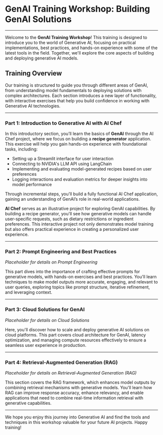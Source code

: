 # GenAI Training Workshop: Building GenAI Solutions

---

Welcome to the **GenAI Training Workshop**! This training is designed to introduce you to the world of Generative AI, focusing on practical implementations, best practices, and hands-on experience with some of the latest tools in the field. Together, we'll explore the core aspects of building and deploying generative AI models.

## Training Overview

Our training is structured to guide you through different areas of GenAI, from understanding model fundamentals to deploying solutions with complex architectures. Each section introduces a new layer of functionality, with interactive exercises that help you build confidence in working with Generative AI technologies.

---

### Part 1: Introduction to Generative AI with AI Chef

In this introductory section, you’ll learn the basics of **GenAI** through the AI Chef project, where we focus on building a **recipe generator** application. This exercise will help you gain hands-on experience with foundational tasks, including:

- Setting up a Streamlit interface for user interaction
- Connecting to NVIDIA's LLM API using LangChain
- Implementing and evaluating model-generated recipes based on user preferences
- Logging interactions and evaluation metrics for deeper insights into model performance

Through incremental steps, you'll build a fully functional AI Chef application, gaining an understanding of GenAI’s role in real-world applications.

**AI Chef** serves as an illustrative project for exploring GenAI capabilities. By building a recipe generator, you'll see how generative models can handle user-specific requests, such as dietary restrictions or ingredient preferences. This interactive project not only demonstrates model training but also offers practical experience in creating a personalized user experience.

---

### Part 2: Prompt Engineering and Best Practices

*Placeholder for details on Prompt Engineering*

This part dives into the importance of crafting effective prompts for generative models, with hands-on exercises and best practices. You'll learn techniques to make model outputs more accurate, engaging, and relevant to user queries, exploring topics like prompt structure, iterative refinement, and leveraging context.

---

### Part 3: Cloud Solutions for GenAI

*Placeholder for details on Cloud Solutions*

Here, you'll discover how to scale and deploy generative AI solutions on cloud platforms. This part covers cloud architecture for GenAI, latency optimization, and managing compute resources effectively to ensure a seamless user experience in production.

---

### Part 4: Retrieval-Augmented Generation (RAG)

*Placeholder for details on Retrieval-Augmented Generation (RAG)*

This section covers the RAG framework, which enhances model outputs by combining retrieval mechanisms with generative models. You'll learn how RAG can improve response accuracy, enhance relevancy, and enable applications that need to combine real-time information retrieval with generative capabilities.

---

We hope you enjoy this journey into Generative AI and find the tools and techniques in this workshop valuable for your future AI projects. Happy training!
